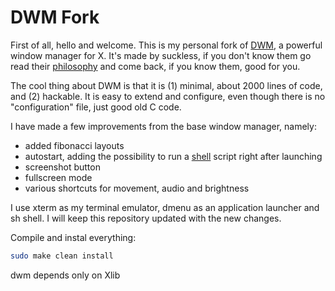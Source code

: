 # DWM Fork

First of all, hello and welcome.  This is my personal fork of
[DWM](https://dwm.suckless.org/), a powerful window manager for
X. It's made by suckless, if you don't know them go read their
[philosophy](https://suckless.org/philosophy/) and come back, if you
know them, good for you.

The cool thing about DWM is that it is (1) minimal, about 2000 lines
of code, and (2) hackable. It is easy to extend and configure, even
though there is no "configuration" file, just good old C code.

I have made a few improvements from the base window manager, namely:
- added fibonacci layouts
- autostart, adding the possibility to run a [shell](autostart.sh)
  script right after launching
- screenshot button
- fullscreen mode
- various shortcuts for movement, audio and brightness

I use xterm as my terminal emulator, dmenu as an application launcher
and sh shell.
I will keep this repository updated with the new changes.

Compile and instal everything:
```bash
sudo make clean install
```

dwm depends only on Xlib
